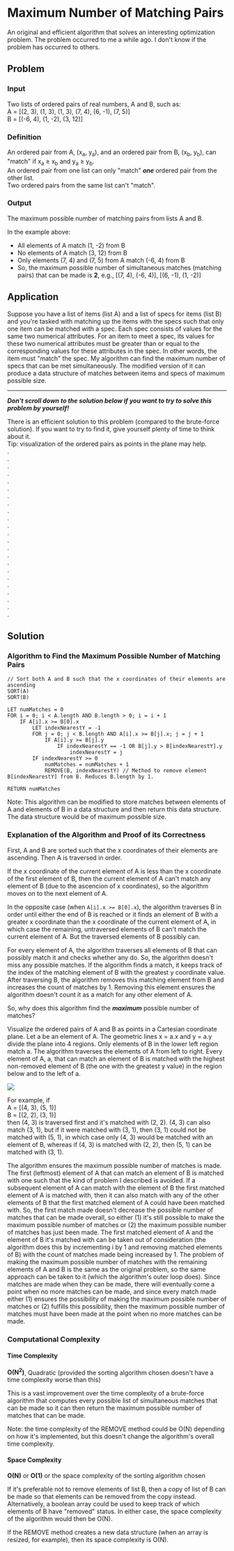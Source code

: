 # Maximum Number of Matching Pairs
An original and efficient algorithm that solves an interesting optimization problem. The problem occurred to me a while ago. I don't know if the problem has occurred to others.

## Problem
### Input
Two lists of ordered pairs of real numbers, A and B, such as:<br/>
A = [(2, 3), (1, 3), (1, 3), (7, 4), (6, -1), (7, 5)]<br/>
B = [(-6, 4), (1, -2), (3, 12)]

### Definition
An ordered pair from A, (x<sub>a</sub>, y<sub>a</sub>), and an ordered pair from B, (x<sub>b</sub>, y<sub>b</sub>), can "match" if x<sub>a</sub> $\geq$ x<sub>b</sub> and y<sub>a</sub> $\geq$ y<sub>b</sub>.<br/>
An ordered pair from one list can only "match" ***one*** ordered pair from the other list.<br/>
Two ordered pairs from the same list can't "match".

### Output
The maximum possible number of matching pairs from lists A and B.

In the example above:
- All elements of A match (1, -2) from B
- No elements of A match (3, 12) from B
- Only elements (7, 4) and (7, 5) from A match (-6, 4) from B
- So, the maximum possible number of simultaneous matches (matching pairs) that can be made is **2**, e.g., [(7, 4), (-6, 4)], [(6, -1), (1, -2)]

## Application
Suppose you have a list of items (list A) and a list of specs for items (list B) and you're tasked with matching up the items with the specs such that only one item can be matched with a spec. Each spec consists of values for the same two numerical attributes. For an item to meet a spec, its values for these two numerical attributes must be greater than or equal to the corresponding values for these attributes in the spec. In other words, the item must "match" the spec. My algorithm can find the maximum number of specs that can be met simultaneously. The modified version of it can produce a data structure of matches between items and specs of maximum possible size.

***

***Don't scroll down to the solution below if you want to try to solve this problem by yourself!***

There is an efficient solution to this problem (compared to the brute-force solution). If you want to try to find it, give yourself plenty of time to think about it.<br/>
Tip: visualization of the ordered pairs as points in the plane may help. <br/>
.<br/>
.<br/>
.<br/>
.<br/>
.<br/>
.<br/>
.<br/>
.<br/>
.<br/>
.<br/>
.<br/>
.<br/>
.<br/>
.<br/>
.<br/>
.<br/>
.<br/>
.<br/>
.<br/>
.<br/>
.<br/>
.<br/>
.

## Solution

### Algorithm to Find the Maximum Possible Number of Matching Pairs
```
// Sort both A and B such that the x coordinates of their elements are ascending
SORT(A)
SORT(B)

LET numMatches = 0
FOR i = 0; i < A.length AND B.length > 0; i = i + 1
    IF A[i].x >= B[0].x
        LET indexNearestY = -1
        FOR j = 0; j < B.length AND A[i].x >= B[j].x; j = j + 1
            IF A[i].y >= B[j].y
                IF indexNearestY == -1 OR B[j].y > B[indexNearestY].y
                    indexNearestY = j
        IF indexNearestY >= 0
            numMatches = numMatches + 1
            REMOVE(B, indexNearestY) // Method to remove element B[indexNearestY] from B. Reduces B.length by 1.

RETURN numMatches
```

Note: This algorithm can be modified to store matches between elements of A and elements of B in a data structure and then return this data structure. The data structure would be of maximum possible size.

### Explanation of the Algorithm and Proof of its Correctness
First, A and B are sorted such that the x coordinates of their elements are ascending. Then A is traversed in order.

If the x coordinate of the current element of A is less than the x coordinate of the first element of B, then the current element of A can't match any element of B (due to the ascencion of x coordinates), so the algorithm moves on to the next element of A.

In the opposite case (when ```A[i].x >= B[0].x```), the algorithm traverses B in order until either the end of B is reached or it finds an element of B with a greater x coordinate than the x coordinate of the current element of A, in which case the remaining, untraversed elements of B can't match the current element of A. But the traversed elements of B possibly can.

For every element of A, the algorithm traverses all elements of B that can possibly match it and checks whether any do. So, the algorithm doesn't miss any possible matches. If the algorithm finds a match, it keeps track of the index of the matching element of B with the greatest y coordinate value. After traversing B, the algorithm removes this matching element from B and increases the count of matches by 1. Removing this element ensures the algorithm doesn't count it as a match for any other element of A.

So, why does this algorithm find the ***maximum*** possible number of matches?

Visualize the ordered pairs of A and B as points in a Cartesian coordinate plane. Let a be an element of A. The geometric lines x = a.x and y = a.y divide the plane into 4 regions. Only elements of B in the lower left region match a. The algorithm traverses the elements of A from left to right. Every element of A, a, that can match an element of B is matched with the highest non-removed element of B (the one with the greatest y value) in the region below and to the left of a.

<img src="points.png">

For example, if<br/>
A = [(4, 3), (5, 1)]<br/>
B = [(2, 2), (3, 1)]<br/>
then (4, 3) is traversed first and it's matched with (2, 2). (4, 3) can also match (3, 1), but if it were matched with (3, 1), then (3, 1) could not be matched with (5, 1), in which case only (4, 3) would be matched with an element of B, whereas if (4, 3) is matched with (2, 2), then (5, 1) can be matched with (3, 1).

The algorithm ensures the maximum possible number of matches is made. The first (leftmost) element of A that can match an element of B is matched with one such that the kind of problem I described is avoided. If a subsequent element of A can match with the element of B the first matched element of A is matched with, then it can also match with any of the other elements of B that the first matched element of A could have been matched with. So, the first match made doesn't decrease the possible number of matches that can be made overall, so either (1) it's still possible to make the maximum possible number of matches or (2) the maximum possible number of matches has just been made. The first matched element of A and the element of B it's matched with can be taken out of consideration (the algorithm does this by incrementing i by 1 and removing matched elements of B) with the count of matches made being increased by 1. The problem of making the maximum possible number of matches with the remaining elements of A and B is the same as the original problem, so the same approach can be taken to it (which the algorithm's outer loop does). Since matches are made when they can be made, there will eventually come a point when no more matches can be made, and since every match made either (1) ensures the possibility of making the maximum possible number of matches or (2) fulfills this possibility, then the maximum possible number of matches must have been made at the point when no more matches can be made.

### Computational Complexity
#### Time Complexity
**O(N<sup>2</sup>)**, Quadratic (provided the sorting algorithm chosen doesn't have a time complexity worse than this)

This is a vast improvement over the time complexity of a brute-force algorithm that computes every possible list of simultaneous matches that can be made so it can then return the maximum possible number of matches that can be made.

Note: the time complexity of the REMOVE method could be O(N) depending on how it's implemented, but this doesn't change the algorithm's overall time complexity.

#### Space Complexity
**O(N)** or **O(1)** or the space complexity of the sorting algorithm chosen

If it's preferable not to remove elements of list B, then a copy of list of B can be made so that elements can be removed from the copy instead. Alternatively, a boolean array could be used to keep track of which elements of B have "removed" status. In either case, the space complexity of the algorithm would then be O(N).

If the REMOVE method creates a new data structure (when an array is resized, for example), then its space complexity is O(N).
